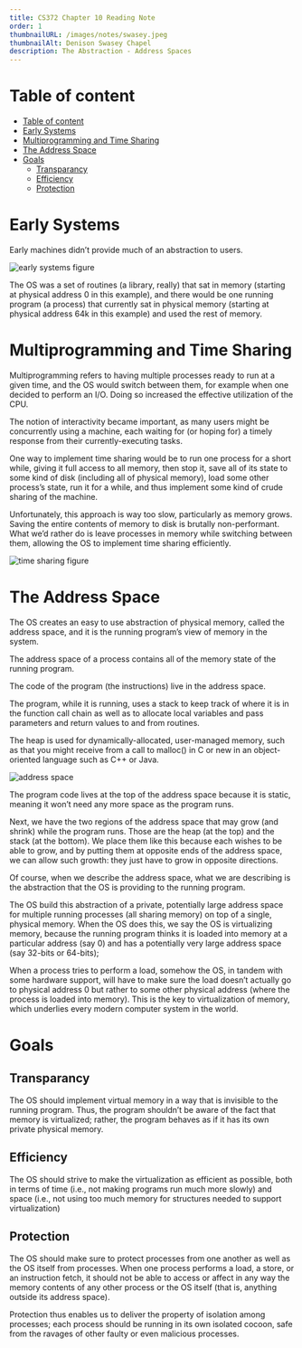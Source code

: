 ```yaml
---
title: CS372 Chapter 10 Reading Note
order: 1
thumbnailURL: /images/notes/swasey.jpeg
thumbnailAlt: Denison Swasey Chapel
description: The Abstraction - Address Spaces
---
```


# Table of content

- [Table of content](#table-of-content)
- [Early Systems](#early-systems)
- [Multiprogramming and Time Sharing](#multiprogramming-and-time-sharing)
- [The Address Space](#the-address-space)
- [Goals](#goals)
  - [Transparancy](#transparancy)
  - [Efficiency](#efficiency)
  - [Protection](#protection)

# Early Systems

Early machines didn’t provide much of an abstraction to users.

![early systems figure](https://i.ibb.co/tZDP4Jy/early-systems.png)

The OS was a set of routines (a library, really) that sat in memory (starting at physical address 0 in this example), and there would be one running program (a process) that currently sat in physical memory (starting at physical address 64k in this example) and used the rest of memory.

# Multiprogramming and Time Sharing

Multiprogramming refers to having multiple processes ready to run at a given time, and the OS would switch between them, for example when one decided to perform an I/O. Doing so increased the effective utilization of the CPU.

The notion of interactivity became important, as many users might be concurrently using a machine, each waiting for (or hoping for) a timely response from their currently-executing tasks.

One way to implement time sharing would be to run one process for a short while, giving it full access to all memory, then stop it, save all of its state to some kind of disk (including all of physical memory), load some other process’s state, run it for a while, and thus implement some kind of crude sharing of the machine.

Unfortunately, this approach is way too slow, particularly as memory grows. Saving the entire contents of memory to disk is brutally non-performant. What we’d rather do is leave processes in memory while switching between them, allowing the OS to implement time sharing efficiently.

![time sharing figure](https://i.ibb.co/9Z4146z/time-sharing.png)

# The Address Space

The OS creates an easy to use abstraction of physical memory, called the address space, and it is the running program’s view of memory in the system.

The address space of a process contains all of the memory state of the running program.

The code of the program (the instructions) live in the address space.

The program, while it is running, uses a stack to keep track of where it is in the function call chain as well as to allocate local variables and pass parameters and return values to and from routines.

The heap is used for dynamically-allocated, user-managed memory, such as that you might receive from a call to malloc() in C or new in an object-oriented language such as C++ or Java.

![address space](https://i.ibb.co/YfsLBz6/address-space.png)

The program code lives at the top of the address space because it is static, meaning it won’t need any more space as the program runs.

Next, we have the two regions of the address space that may grow (and shrink) while the program runs. Those are the heap (at the top) and the stack (at the bottom). We place them like this because each wishes to be able to grow, and by putting them at opposite ends of the address space, we can allow such growth: they just have to grow in opposite directions.

Of course, when we describe the address space, what we are describing is the abstraction that the OS is providing to the running program.

The OS build this abstraction of a private, potentially large address space for multiple running processes (all sharing memory) on top of a single, physical memory. When the OS does this, we say the OS is virtualizing memory, because the running program thinks it is loaded into memory at a particular address (say 0) and has a potentially very large address space (say 32-bits or 64-bits);

When a process tries to perform a load, somehow the OS, in tandem with some hardware support, will have to make sure the load doesn’t actually go to physical address 0 but rather to some other physical address (where the process is loaded into memory). This is the key to virtualization of memory, which underlies every modern computer system in the world.

# Goals

## Transparancy

The OS should implement virtual memory in a way that is invisible to the running program. Thus, the program shouldn’t be aware of the fact that memory is virtualized; rather, the program behaves as if it has its own private physical memory.

## Efficiency

The OS should strive to make the virtualization as efficient as possible, both in terms of time (i.e., not making programs run much more slowly) and space (i.e., not using too much memory for structures needed to support virtualization)

## Protection

The OS should make sure to protect processes from one another as well as the OS itself from processes. When one process performs a load, a store, or an instruction fetch, it should not be able to access or affect in any way the memory contents of any other process or the OS itself (that is, anything outside its address space).

Protection thus enables us to deliver the property of isolation among processes; each process should be running in its own isolated cocoon, safe from the ravages of other faulty or even malicious processes.
